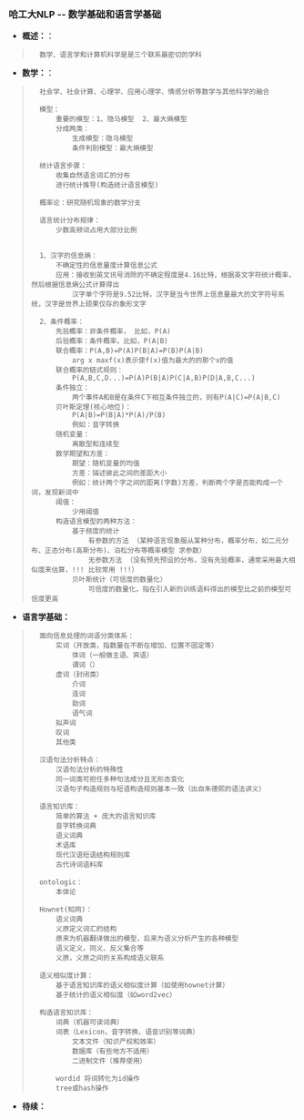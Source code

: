 ### 哈工大NLP -- 数学基础和语言学基础
- **概述：**：
>       数学、语言学和计算机科学是是三个联系最密切的学科
>
>


- **数学：**：
>       社会学、社会计算、心理学、应用心理学、情感分析等数学与其他科学的融合
>
>       模型：
>           重要的模型：1、隐马模型  2、最大熵模型
>           分成两类：
>               生成模型：隐马模型
>               条件判别模型：最大熵模型
>
>       统计语言步骤：
>           收集自然语言词汇的分布
>           进行统计推导(构造统计语言模型)
>
>       概率论：研究随机现象的数学分支
>
>       语言统计分布规律：
>           少数高频词占用大部分比例
>
>
>       1、汉字的信息熵：
>           不确定性的信息量度计算信息公式
>           应用：接收到英文讯号消除的不确定程度是4.16比特，根据英文字符统计概率，然后根据信息熵公式计算得出
>               汉字单个字符是9.52比特，汉字是当今世界上信息量最大的文字符号系统，汉字是世界上硕果仅存的象形文字
>
>       2、条件概率：
>           先验概率：非条件概率， 比如，P(A)
>           后验概率：条件概率，比如，P(A|B)
>           联合概率：P(A,B)=P(A)P(B|A)=P(B)P(A|B)
>               arg x maxf(x)表示使f(x)值为最大的的那个x的值
>           联合概率的链式规则：
>               P(A,B,C,D...)=P(A)P(B|A)P(C|A,B)P(D|A,B,C...)
>           条件独立：
>               两个事件A和B是在条件C下相互条件独立的，则有P(A|C)=P(A|B,C)
>           贝叶斯定理(核心地位)：
>               P(A|B)=P(B|A)*P(A)/P(B)
>               例如：音字转换
>           随机变量：
>               离散型和连续型
>           数学期望和方差：
>               期望：随机变量的均值
>               方差：描述彼此之间的差距大小
>               例如：统计两个字之间的距离(字数)方差，判断两个字是否能构成一个词，发现新词中
>           阈值：
>               少用阈值
>           构造语言模型的两种方法：
>               基于频度的统计
>                   有参数的方法 （某种语言现象服从某种分布，概率分布，如二元分布、正态分布(高斯分布)、泊松分布等概率模型 求参数）
>                   无参数方法 （没有预先预设的分布，没有先验概率，通常采用最大相似度来估算，!!! 比较常用 !!!）
>               贝叶斯统计（可信度的数量化）
>                   可信度的数量化，指在引入新的训练语料得出的模型比之前的模型可信度更高
>
>
>
>
>
>

- **语言学基础：**
>       面向信息处理的词语分类体系：
>           实词（开放类，指数量在不断在增加、位置不固定等）
>               体词（一般做主语、宾语）
>               谓词（）
>           虚词（封闭类）
>               介词
>               连词
>               助词
>               语气词
>           拟声词
>           叹词
>           其他类
>
>       汉语句法分析特点：
>           汉语句法分析的特殊性
>           同一词类可担任多种句法成分且无形态变化
>           汉语句子构造规则与短语构造规则基本一致（出自朱德熙的语法讲义）
>
>       语言知识库：
>           简单的算法 + 庞大的语言知识库
>           音字转换词典
>           语义词典
>           术语库
>           现代汉语短语结构规则库
>           古代诗词语料库
>
>       ontologic：
>           本体论
>
>       Hownet(知网)：
>           语义词典
>           义原定义词汇的结构
>           原来为机器翻译做出的模型，后来为语义分析产生的各种模型
>           语义定义，同义、反义集合等
>           义原，义原之间的关系构成语义联系
>
>       语义相似度计算：
>           基于语言知识库的语义相似度计算（如使用hownet计算）
>           基于统计的语义相似度（如word2vec）
>
>       构造语言知识库：
>           词典（机器可读词典）
>           词表（Lexicon，音字转换、语音识别等词典）
>               文本文件（知识产权和效率）
>               数据库（有些地方不适用）
>               二进制文件（推荐使用）
>
>           wordid 将词转化为id操作
>           tree或hash操作
>
>
>


- **待续：**
>
>
>
>
>
>
>
>
>
>
>
>
